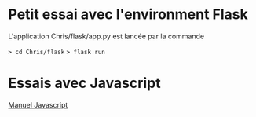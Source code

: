 # Petit essai avec l'environment Flask

L'application Chris/flask/app.py est lancée par la commande

```> cd Chris/flask```
```> flask run```

# Essais avec Javascript

[Manuel Javascript](https://fr.javascript.info/)